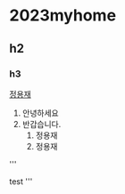 # 2023myhome
## h2
### h3

[정용재](https://github.com/koo00o0)           


1. 안녕하세요
1. 반갑습니다.
    1. 정용재
    1. 정용재
  
'''<div>
    test
'''</div>
    
